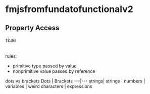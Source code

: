 # fmjsfromfundatofunctionalv2

## Property Access
###### 11:46
rules:
- primitive type passed by value
- nonprimitive value passed by reference

dots vs brackets
Dots | Brackets
---|---
strings| strings
| numbers
| variables
| weird characters
| expressions

